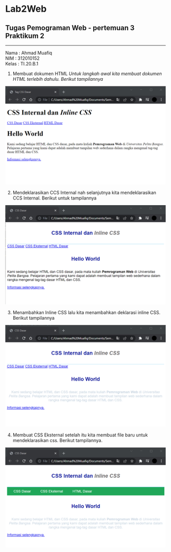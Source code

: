 # Lab2Web
## Tugas Pemograman Web - pertemuan 3 Praktikum 2

<hr>

Nama  : Ahmad Muafiq<br>
NIM   : 312010152<br>
Kelas : TI.20.B.1<br>

1. Membuat dokumen HTML
*Untuk langkah awal kita membuat dokumen HTML terlebih dahulu. Berikut tampilannya*<br>

![Gambar title HTML dasar](pictures/1.png)

2. Mendeklarasikan CCS Internal
nah selanjutnya kita mendeklarasikan CCS Internal. Berikut untuk tampilannya

![Gambar title HTML dasar](pictures/2.png)

3. Menambahkan Inline CSS
lalu kita menambahkan deklarasi inline CSS. Berikut tampilannya

![Gambar title HTML dasar](pictures/3.png)

4. Membuat CSS Eksternal
setelah itu kita membuat file baru untuk mendeklarasikan css. Berikut tampilannya.

![Gambar title HTML dasar](pictures/4.png)

